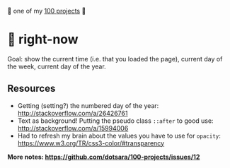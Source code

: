 :star2: one of my [100 projects](https://github.com/dotsara/100-projects) :star2:

# :calendar: right-now

Goal: show the current time (i.e. that you loaded the page), current day of the week, current day of the year.

## Resources

* Getting (setting?) the numbered day of the year:   
   http://stackoverflow.com/a/26426761
* Text as background! Putting the pseudo class `::after` to good use:   
   http://stackoverflow.com/a/15994006
* Had to refresh my brain about the values you have to use for `opacity`:   
   https://www.w3.org/TR/css3-color/#transparency


**More notes: https://github.com/dotsara/100-projects/issues/12**